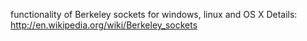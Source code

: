 functionality of Berkeley sockets for windows, linux and OS X
Details:
http://en.wikipedia.org/wiki/Berkeley_sockets